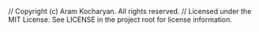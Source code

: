 // Copyright (c) Aram Kocharyan. All rights reserved.
// Licensed under the MIT License. See LICENSE in the project root for license information.
